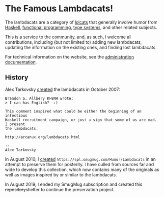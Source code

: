 # The Famous Lambdacats!

The lambdacats are a category of [lolcats] that generally involve humor from
[Haskell], [functional programming], [type systems], and other related subjects.

[lolcats]: https://en.wikipedia.org/wiki/Lolcat
[Haskell]: https://en.wikipedia.org/wiki/Haskell_(programming_language)
[functional programming]: https://en.wikipedia.org/wiki/Functional_programming
[type systems]: https://en.wikipedia.org/wiki/Type_system

This is a service to the community, and, as such, I welcome all contributions,
including (but not limited to) adding new lambdacats, updating the information
on the existing ones, and finding lost lambdacats.

For technical information on the website, see the [administration
documentation].

[administration documentation]: ./admin.md

## History

Alex Tarkovsky [created][1] the lambdacats in October 2007:

[1]: https://mail.haskell.org/pipermail/haskell-cafe/2007-October/032654.html

```
Brandon S. Allbery KF8NH wrote:
> I can has English?  :)

This comment inspired what could be either the beginning of an infectious
Haskell recruitment campaign, or just a sign that some of us are mad. I present
the lambdacats:

http://arcanux.org/lambdacats.html

-- 
Alex Tarkovsky
```

In August 2010, I [created][2] `https://spl.smugmug.com/Humor/Lambdacats` in an
attempt to preserve them for posterity. I have culled from sources far and wide
to develop this collection, which now contains many of the originals as well as
images inspired by or similar to the lambdacats.

[2]: https://mail.haskell.org/pipermail/haskell-cafe/2010-August/081606.html

In August 2019, I ended my SmugMug subscription and created this
~~repository~~shelter to continue the preservation project.
